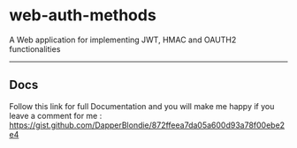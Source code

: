 # web-auth-methods
 A Web application for implementing JWT, HMAC and OAUTH2 functionalities

*** 
## Docs
Follow this link for full Documentation and you will make me happy if you leave a comment for me : https://gist.github.com/DapperBlondie/872ffeea7da05a600d93a78f00ebe2e4
